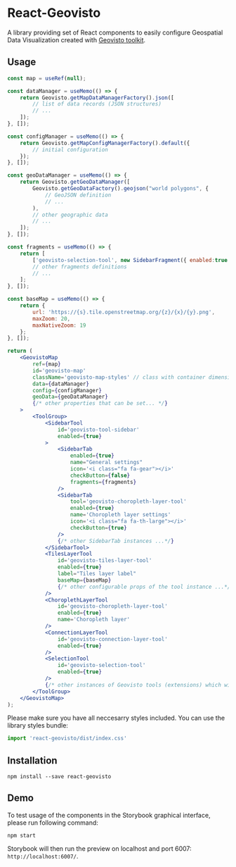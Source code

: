 # React-Geovisto

A library providing set of React components to easily configure Geospatial Data Visualization created with [Geovisto toolkit](https://github.com/geovisto/geovisto). 

## Usage 

```jsx
const map = useRef(null);

const dataManager = useMemo(() => {
    return Geovisto.getMapDataManagerFactory().json([
        // list of data records (JSON structures)
        // ...
    ]);
}, []); 

const configManager = useMemo(() => {
    return Geovisto.getMapConfigManagerFactory().default({
        // initial configuration
    });
}, []); 

const geoDataManager = useMemo(() => {
    return Geovisto.getGeoDataManager([
        Geovisto.getGeoDataFactory().geojson("world polygons", {
            // GeoJSON definition
            // ...
        ),
        // other geographic data
        // ...
    ]);
}, []); 

const fragments = useMemo(() => {
    return [
        ['geovisto-selection-tool', new SidebarFragment({ enabled:true })]
        // other fragments definitions
        // ...
    ];
}, []);

const baseMap = useMemo(() => {
    return {
        url: 'https://{s}.tile.openstreetmap.org/{z}/{x}/{y}.png',
        maxZoom: 20,
        maxNativeZoom: 19
    };
}, []);

return (
    <GeovistoMap
        ref={map}
        id='geovisto-map'
        className='geovisto-map-styles' // class with container dimensions
        data={dataManager}
        config={configManager}
        geoData={geoDataManager}
        {/* other properties that can be set... */}
    >
        <ToolGroup>
            <SidebarTool 
                id='geovisto-tool-sidebar'
                enabled={true}
            >
                <SidebarTab
                    enabled={true}
                    name="General settings"
                    icon='<i class="fa fa-gear"></i>'
                    checkButton={false}
                    fragments={fragments}
                />
                <SidebarTab
                    tool='geovisto-choropleth-layer-tool'
                    enabled={true}
                    name='Choropleth layer settings'
                    icon='<i class="fa fa-th-large"></i>'
                    checkButton={true}
                />
                {/* other SidebarTab instances ...*/}
            </SidebarTool>
            <TilesLayerTool 
                id='geovisto-tiles-layer-tool'
                enabled={true}
                label="Tiles layer label"
                baseMap={baseMap}
                {/* other configurable props of the tool instance ...*/}
            />
            <ChoroplethLayerTool 
                id='geovisto-choropleth-layer-tool' 
                enabled={true}
                name='Choropleth layer'
            />
            <ConnectionLayerTool
                id='geovisto-connection-layer-tool'
                enabled={true}
            />
            <SelectionTool
                id='geovisto-selection-tool'
                enabled={true}
            />
            {/* other instances of Geovisto tools (extensions) which will be directly used in the map ...*/}
        </ToolGroup>
    </GeovistoMap>
);
```

Please make sure you have all neccesarry styles included. You can use the library styles bundle:
```js
import 'react-geovisto/dist/index.css'
```

## Installation

```
npm install --save react-geovisto
```

## Demo
To test usage of the components in the Storybook graphical interface, please run following command:

```
npm start
```

Storybook will then run the preview on localhost and port 6007: `http://localhost:6007/`.
